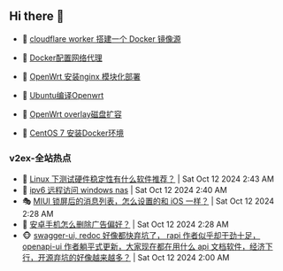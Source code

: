 ## Hi there 👋

<!--
**dkyg666/dkyg666** is a ✨ _special_ ✨ repository because its `README.md` (this file) appears on your GitHub profile.

Here are some ideas to get you started:

- 🔭 I’m currently working on ...
- 🌱 I’m currently learning ...
- 👯 I’m looking to collaborate on ...
- 🤔 I’m looking for help with ...
- 💬 Ask me about ...
- 📫 How to reach me: ...
- 😄 Pronouns: ...
- ⚡ Fun fact: ...
-->

<!-- BLOG-POST-LIST:START -->
- 🦩 [cloudflare worker 搭建一个 Docker 镜像源](http://blog.1996099.xyz/archives/cloudflare-worker-da-jian-yi-ge-docker-jing-xiang-zhan) 

- 🚦 [Docker配置网络代理](http://blog.1996099.xyz/archives/dockerpei-zhi-wang-luo-dai-li) 

- 🫶 [OpenWrt 安装nginx 模块化部署](http://blog.1996099.xyz/archives/openwrt-an-zhuang-nginx-mo-kuai-hua-bu-shu) 

- 🦄 [Ubuntu编译Openwrt](http://blog.1996099.xyz/archives/ubuntuzi-bian-yi-openwrt) 

- 🐻 [OpenWrt overlay磁盘扩容](http://blog.1996099.xyz/archives/openwrt-overlay) 

- 🤖 [CentOS 7 安装Docker环境](http://blog.1996099.xyz/archives/centos-docker) 
<!-- BLOG-POST-LIST:END -->

### v2ex-全站热点
<!-- v2ex:START -->
- 🥸 [Linux 下测试硬件稳定性有什么软件推荐？](https://www.v2ex.com/t/1079487#reply0) | Sat Oct 12 2024 2:43 AM
- 🤗 [ipv6 远程访问 windows nas](https://www.v2ex.com/t/1079485#reply0) | Sat Oct 12 2024 2:40 AM
- 🎭 [MIUI 锁屏后的消息列表，怎么设置的和 iOS 一样？](https://www.v2ex.com/t/1079476#reply0) | Sat Oct 12 2024 2:28 AM
- 🥷 [安卓手机怎么删除广告偏好？](https://www.v2ex.com/t/1079475#reply0) | Sat Oct 12 2024 2:28 AM
- 🐵 [swagger-ui, redoc 好像都快弃坑了， rapi 作者似乎却干劲十足， openapi-ui 作者躺平式更新，大家现在都在用什么 api 文档软件，经济下行，开源弃坑的好像越来越多？](https://www.v2ex.com/t/1079457#reply15) | Sat Oct 12 2024 2:00 AM<!-- v2ex:END -->

